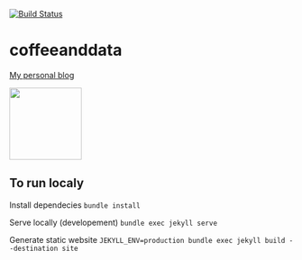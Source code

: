 [![Build Status](https://app.travis-ci.com/marcolivierarsenault/coffeeanddata.svg?branch=release)](https://app.travis-ci.com/marcolivierarsenault/coffeeanddata)
# coffeeanddata
[My personal blog](https://coffeeanddata.ca/)


[<img src="https://coffeeanddata.ca/assets/images/square_logo.png" width="128">](https://coffeeanddata.ca)


## To run localy 

Install dependecies
`bundle install`

Serve locally (developement)
`bundle exec jekyll serve`

Generate static website
`JEKYLL_ENV=production bundle exec jekyll build --destination site`
